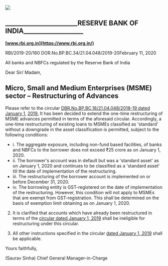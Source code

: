 ![](_page_0_Picture_0.jpeg)

## **\_\_\_\_\_\_\_\_\_\_\_\_\_\_\_\_\_\_\_\_\_\_\_RESERVE BANK OF INDIA\_\_\_\_\_\_\_\_\_\_\_\_\_\_\_\_\_\_\_**

**[www.rbi.org.in](https://www.rbi.org.in/)**

RBI/2019-20/160 DOR.No.BP.BC.34/21.04.048/2019-20February 11, 2020

All banks and NBFCs regulated by the Reserve Bank of India

Dear Sir/ Madam,

## **Micro, Small and Medium Enterprises (MSME) sector – Restructuring of Advances**

Please refer to the circular [DBR.No.BP.BC.18/21.04.048/2018-19 dated January 1,](https://www.rbi.org.in/Scripts/NotificationUser.aspx?Id=11445&Mode=0)  [2019.](https://www.rbi.org.in/Scripts/NotificationUser.aspx?Id=11445&Mode=0) It has been decided to extend the one-time restructuring of MSME advances permitted in terms of the aforesaid circular. Accordingly, a one-time restructuring of existing loans to MSMEs classified as 'standard' without a downgrade in the asset classification is permitted, subject to the following conditions:

- i. The aggregate exposure, including non-fund based facilities, of banks and NBFCs to the borrower does not exceed ₹25 crore as on January 1, 2020.
- ii. The borrower's account was in default but was a 'standard asset' as on January 1, 2020 and continues to be classified as a 'standard asset' till the date of implementation of the restructuring.
- iii. The restructuring of the borrower account is implemented on or before December 31, 2020.
- iv. The borrowing entity is GST-registered on the date of implementation of the restructuring. However, this condition will not apply to MSMEs that are exempt from GST-registration. This shall be determined on the basis of exemption limit obtaining as on January 1, 2020.

2. It is clarified that accounts which have already been restructured in terms of the [circular dated January 1, 2019](https://www.rbi.org.in/Scripts/NotificationUser.aspx?Id=11445&Mode=0) shall be ineligible for restructuring under this circular.

3. All other instructions specified in the circular [dated January 1, 2019](https://www.rbi.org.in/Scripts/NotificationUser.aspx?Id=11445&Mode=0) shall be applicable.

Yours faithfully,

(Saurav Sinha) Chief General Manager-in-Charge